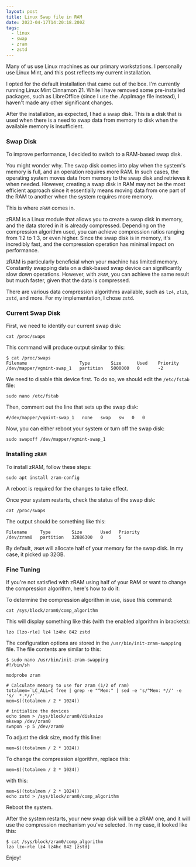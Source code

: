 ```yaml
---
layout: post
title: Linux Swap file in RAM
date: 2023-04-17T14:20:18.200Z
tags:
  - linux
  - swap
  - zram
  - zstd
---
```

Many of us use Linux machines as our primary workstations. I personally use Linux Mint, and this post reflects my current installation.

I opted for the default installation that came out of the box. I'm currently running Linux Mint Cinnamon 21. While I have removed some pre-installed packages, such as LibreOffice (since I use the .AppImage file instead), I haven't made any other significant changes.

After the installation, as expected, I had a swap disk. This is a disk that is used when there is a need to swap data from memory to disk when the available memory is insufficient.

### Swap Disk

To improve performance, I decided to switch to a RAM-based swap disk.

You might wonder why. The swap disk comes into play when the system's memory is full, and an operation requires more RAM. In such cases, the operating system moves data from memory to the swap disk and retrieves it when needed. However, creating a swap disk in RAM may not be the most efficient approach since it essentially means moving data from one part of the RAM to another when the system requires more memory.

This is where `zRAM` comes in.

zRAM is a Linux module that allows you to create a swap disk in memory, and the data stored in it is already compressed. Depending on the compression algorithm used, you can achieve compression ratios ranging from 1:2 to 1:3, or even higher. Since the swap disk is in memory, it's incredibly fast, and the compression operation has minimal impact on performance.

zRAM is particularly beneficial when your machine has limited memory. Constantly swapping data on a disk-based swap device can significantly slow down operations. However, with `zRAM`, you can achieve the same result but much faster, given that the data is compressed.

There are various data compression algorithms available, such as `lz4`, `zlib`, `zstd`, and more. For my implementation, I chose `zstd`.

### Current Swap Disk

First, we need to identify our current swap disk:

```shell
cat /proc/swaps
```

This command will produce output similar to this:

```shell
$ cat /proc/swaps 
Filename                    Type        Size      Used    Priority
/dev/mapper/vgmint-swap_1   partition   5000000   0       -2  
```

We need to disable this device first. To do so, we should edit the `/etc/fstab` file:

```shell
sudo nano /etc/fstab
```

Then, comment out the line that sets up the swap disk:

```shell
#/dev/mapper/vgmint-swap_1   none   swap   sw   0   0  
```

Now, you can either reboot your system or turn off the swap disk:

```shell
sudo swapoff /dev/mapper/vgmint-swap_1
```

### Installing `zRAM`

To install zRAM, follow these steps:

```shell
sudo apt install zram-config
```

A reboot is required for the changes to take effect.

Once your system restarts, check the status of the swap disk:

```shell
cat /proc/swaps
```

The output should be something like this:

```shell
Filename     Type        Size       Used   Priority
/dev/zram0   partition   32886300   0      5 
```

By default, `zRAM` will allocate half of your memory for the swap disk. In my case, it picked up 32GB.

### Fine Tuning

If you're not satisfied with zRAM using half of your RAM or want to change the compression algorithm, here's how to do it:

To determine the compression algorithm in use, issue this command:


```shell
cat /sys/block/zram0/comp_algorithm
```

This will display something like this (with the enabled algorithm in brackets):

```shell
lzo [lzo-rle] lz4 lz4hc 842 zstd
```

The configuration options are stored in the `/usr/bin/init-zram-swapping` file. The file contents are similar to this:

```shell
$ sudo nano /usr/bin/init-zram-swapping
#!/bin/sh

modprobe zram

# Calculate memory to use for zram (1/2 of ram)
totalmem=`LC_ALL=C free | grep -e "^Mem:" | sed -e 's/^Mem: *//' -e 's/  *.*//'`
mem=$((totalmem / 2 * 1024))

# initialize the devices
echo $mem > /sys/block/zram0/disksize
mkswap /dev/zram0
swapon -p 5 /dev/zram0
```

To adjust the disk size, modify this line:

```shell
mem=$((totalmem / 2 * 1024))
```

To change the compression algorithm, replace this:

```shell
mem=$((totalmem / 2 * 1024))
```

with this:

```shell
mem=$((totalmem / 2 * 1024))
echo zstd > /sys/block/zram0/comp_algorithm
```

Reboot the system.

After the system restarts, your new swap disk will be a zRAM one, and it will use the compression mechanism you've selected. In my case, it looked like this:

```shell
$ cat /sys/block/zram0/comp_algorithm
lzo lzo-rle lz4 lz4hc 842 [zstd] 
```


Enjoy!
